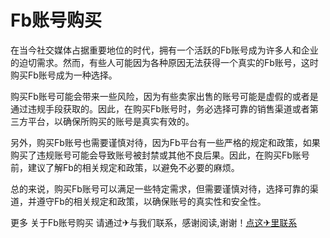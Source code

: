 # Fb账号购买

在当今社交媒体占据重要地位的时代，拥有一个活跃的Fb账号成为许多人和企业的迫切需求。然而，有些人可能因为各种原因无法获得一个真实的Fb账号，这时购买Fb账号成为一种选择。

购买Fb账号可能会带来一些风险，因为有些卖家出售的账号可能是虚假的或者是通过违规手段获取的。因此，在购买Fb账号时，务必选择可靠的销售渠道或者第三方平台，以确保所购买的账号是真实有效的。

另外，购买Fb账号也需要谨慎对待，因为Fb平台有一些严格的规定和政策，如果购买了违规账号可能会导致账号被封禁或其他不良后果。因此，在购买Fb账号前，建议了解Fb的相关规定和政策，以避免不必要的麻烦。

总的来说，购买Fb账号可以满足一些特定需求，但需要谨慎对待，选择可靠的渠道，并遵守Fb的相关规定和政策，以确保账号的真实性和安全性。

更多 关于Fb账号购买 请通过✈与我们联系，感谢阅读,谢谢！[点这✈里联系](https://gg.k02.cc)